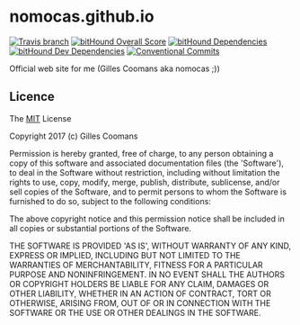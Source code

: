 # nomocas.github.io

[![Travis branch](https://img.shields.io/travis/nomocas/nomocas.github.io/master.svg)](https://travis-ci.org/nomocas/nomocas.github.io)
[![bitHound Overall Score](https://www.bithound.io/github/nomocas/nomocas.github.io/badges/score.svg)](https://www.bithound.io/github/nomocas/nomocas.github.io)
[![bitHound Dependencies](https://www.bithound.io/github/nomocas/nomocas.github.io/badges/dependencies.svg)](https://www.bithound.io/github/nomocas/nomocas.github.io/master/dependencies/npm)
[![bitHound Dev Dependencies](https://www.bithound.io/github/nomocas/nomocas.github.io/badges/devDependencies.svg)](https://www.bithound.io/github/nomocas/nomocas.github.io/master/dependencies/npm)
[![Conventional Commits](https://img.shields.io/badge/Conventional%20Commits-1.0.0-yellow.svg)](https://conventionalcommits.org)


Official web site for me (Gilles Coomans aka nomocas ;))


## Licence

The [MIT](http://opensource.org/licenses/MIT) License

Copyright 2017 (c) Gilles Coomans

Permission is hereby granted, free of charge, to any person obtaining a copy of this software and associated documentation files (the 'Software'), to deal in the Software without restriction, including without limitation the rights to use, copy, modify, merge, publish, distribute, sublicense, and/or sell copies of the Software, and to permit persons to whom the Software is furnished to do so, subject to the following conditions:

The above copyright notice and this permission notice shall be included in all copies or substantial portions of the Software.

THE SOFTWARE IS PROVIDED 'AS IS', WITHOUT WARRANTY OF ANY KIND, EXPRESS OR IMPLIED, INCLUDING BUT NOT LIMITED TO THE WARRANTIES OF MERCHANTABILITY, FITNESS FOR A PARTICULAR PURPOSE AND NONINFRINGEMENT. IN NO EVENT SHALL THE AUTHORS OR COPYRIGHT HOLDERS BE LIABLE FOR ANY CLAIM, DAMAGES OR OTHER LIABILITY, WHETHER IN AN ACTION OF CONTRACT, TORT OR OTHERWISE, ARISING FROM, OUT OF OR IN CONNECTION WITH THE SOFTWARE OR THE USE OR OTHER DEALINGS IN THE SOFTWARE.
